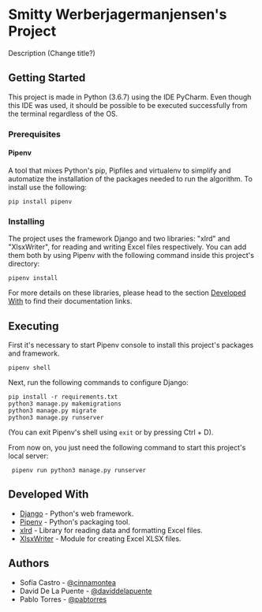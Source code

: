# Smitty Werberjagermanjensen's Project

Description
(Change title?)


## Getting Started

This project is made in Python (3.6.7) using the IDE PyCharm.
Even though this IDE was used, it should be possible to be executed successfully from the terminal
regardless of the OS.

### Prerequisites

#### Pipenv
A tool that mixes Python's pip, Pipfiles and virtualenv to simplify and automatize the
installation of the packages needed to run the algorithm. To install use the following:

``` pip install pipenv ```


### Installing

The project uses the framework Django and two libraries: "xlrd" and "XlsxWriter",
for reading and writing Excel files respectively.
You can add them both by using Pipenv with the following command inside this project's directory:

``` pipenv install ```

For more details on these libraries, please head to the section [Developed With](#developed-with)
to find their documentation links.


## Executing

First it's necessary to start Pipenv console to install this project's packages and framework.

``` pipenv shell ```

Next, run the following commands to configure Django:

```
pip install -r requirements.txt
python3 manage.py makemigrations
python3 manage.py migrate
python3 manage.py runserver
```

(You can exit Pipenv's shell using `exit` or by pressing Ctrl + D).

From now on, you just need the following command to start this project's local server:

``` pipenv run python3 manage.py runserver```


## Developed With
* [Django](https://www.djangoproject.com/) - Python's web framework.
* [Pipenv](https://pipenv.readthedocs.io/en/latest/) - Python's packaging tool.
* [xlrd](https://xlrd.readthedocs.io) - Library for reading data and formatting Excel files.
* [XlsxWriter](https://xlsxwriter.readthedocs.io/) - Module for creating Excel XLSX files. 


## Authors
* Sofía Castro - [@cinnamontea](https://github.com/cinnamontea)
* David De La Puente - [@daviddelapuente](https://github.com/daviddelapuente)
* Pablo Torres - [@pabtorres](https://github.com/pabtorres)

